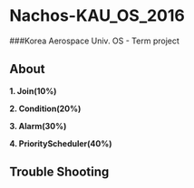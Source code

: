 Nachos-KAU_OS_2016
=================

###Korea Aerospace Univ. OS - Term project

About
-----
__1. Join(10%)__

__2. Condition(20%)__

__3. Alarm(30%)__

__4. PriorityScheduler(40%)__




Trouble Shooting
----------------
